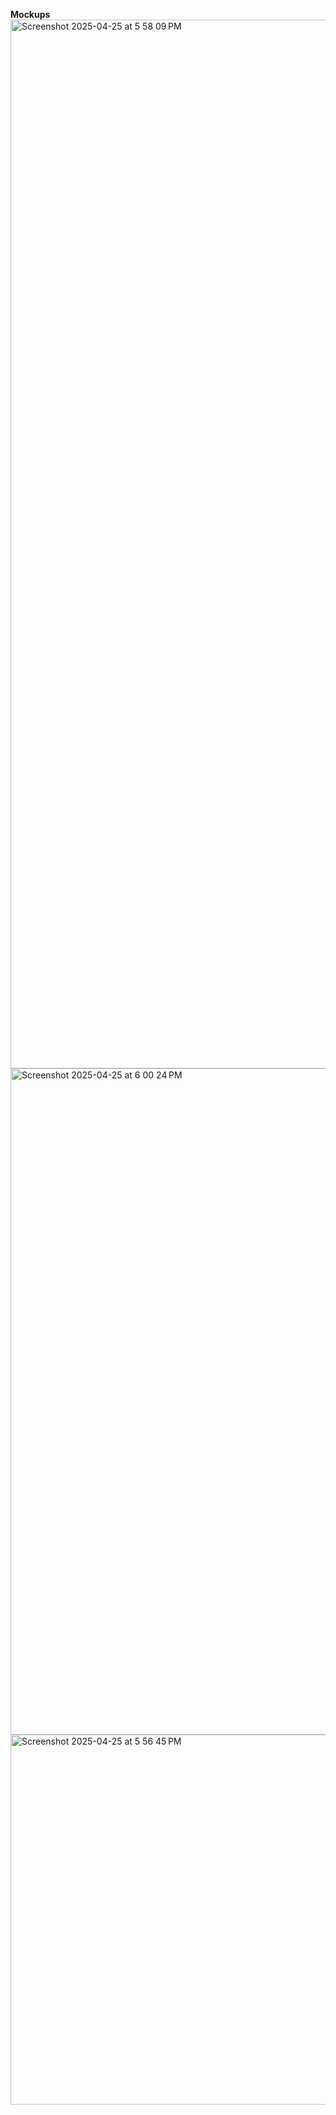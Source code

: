 **Mockups**
<img width="1678" alt="Screenshot 2025-04-25 at 5 58 09 PM" src="https://github.com/user-attachments/assets/b2544969-82ed-40b9-9a78-1f1635adfb95" />
<img width="1066" alt="Screenshot 2025-04-25 at 6 00 24 PM" src="https://github.com/user-attachments/assets/42212d5f-1ce6-4b68-97f4-1187396b586c" />
<img width="592" alt="Screenshot 2025-04-25 at 5 56 45 PM" src="https://github.com/user-attachments/assets/1edd0d45-3716-4e35-af24-98d8f741d51f" />

